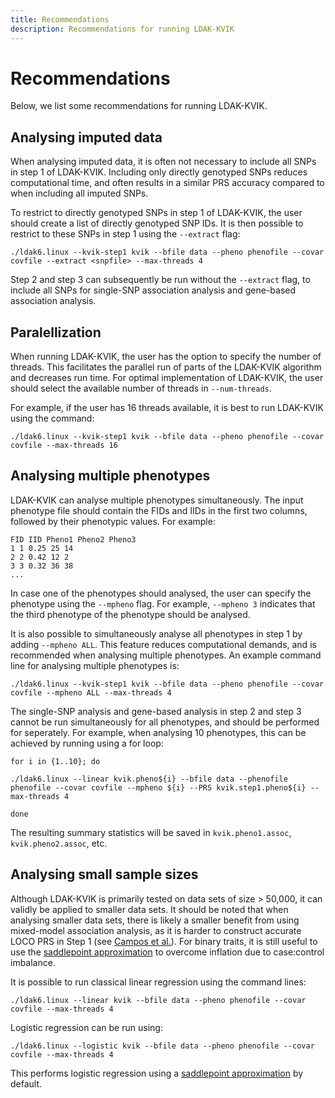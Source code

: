 ```yaml
---
title: Recommendations
description: Recommendations for running LDAK-KVIK
---
```


# Recommendations

Below, we list some recommendations for running LDAK-KVIK. 

## Analysing imputed data

When analysing imputed data, it is often not necessary to include all SNPs in step 1 of LDAK-KVIK. Including only directly genotyped SNPs reduces computational time, and often results in a similar PRS accuracy compared to when including all imputed SNPs.

To restrict to directly genotyped SNPs in step 1 of LDAK-KVIK, the user should create a list of directly genotyped SNP IDs. It is then possible to restrict to these SNPs in step 1 using the `--extract` flag:

```
./ldak6.linux --kvik-step1 kvik --bfile data --pheno phenofile --covar covfile --extract <snpfile> --max-threads 4
```

Step 2 and step 3 can subsequently be run without the `--extract` flag, to include all SNPs for single-SNP association analysis and gene-based association analysis.

## Paralellization

When running LDAK-KVIK, the user has the option to specify the number of threads. This facilitates the parallel run of parts of the LDAK-KVIK algorithm and decreases run time. For optimal implementation of LDAK-KVIK, the user should select the available number of threads in `--num-threads`.

For example, if the user has 16 threads available, it is best to run LDAK-KVIK using the command:
```
./ldak6.linux --kvik-step1 kvik --bfile data --pheno phenofile --covar covfile --max-threads 16
```

## Analysing multiple phenotypes

LDAK-KVIK can analyse multiple phenotypes simultaneously. The input phenotype file should contain the FIDs and IIDs in the first two columns, followed by their phenotypic values. For example:
```
FID IID Pheno1 Pheno2 Pheno3
1 1 0.25 25 14
2 2 0.42 12 2
3 3 0.32 36 38
...
```

In case one of the phenotypes should analysed, the user can specify the phenotype using the `--mpheno` flag. For example, `--mpheno 3` indicates that the third phenotype of the phenotype should be analysed.

It is also possible to simultaneously analyse all phenotypes in step 1 by adding `--mpheno ALL`. This feature reduces computational demands, and is recommended when analysing multiple phenotypes. An example command line for analysing multiple phenotypes is:

```
./ldak6.linux --kvik-step1 kvik --bfile data --pheno phenofile --covar covfile --mpheno ALL --max-threads 4
```

The single-SNP analysis and gene-based analysis in step 2 and step 3 cannot be run simultaneously for all phenotypes, and should be performed for seperately. For example, when analysing 10 phenotypes, this can be achieved by running using a for loop:

```
for i in {1..10}; do

./ldak6.linux --linear kvik.pheno${i} --bfile data --phenofile phenofile --covar covfile --mpheno ${i} --PRS kvik.step1.pheno${i} --max-threads 4

done
```

The resulting summary statistics will be saved in `kvik.pheno1.assoc`, `kvik.pheno2.assoc`, etc.

## Analysing small sample sizes

Although LDAK-KVIK is primarily tested on data sets of size > 50,000, it can validly be applied to smaller data sets. It should be noted that when analysing smaller data sets, there is likely a smaller benefit from using mixed-model association analysis, as it is harder to construct accurate LOCO PRS in Step 1 (see [Campos et al.](https://www.nature.com/articles/s41588-023-01500-0)). For binary traits, it is still useful to use the [saddlepoint approximation](docs/assoc/spa) to overcome inflation due to case:control imbalance. 

It is possible to run classical linear regression using the command lines:

```
./ldak6.linux --linear kvik --bfile data --pheno phenofile --covar covfile --max-threads 4
```

Logistic regression can be run using:

```
./ldak6.linux --logistic kvik --bfile data --pheno phenofile --covar covfile --max-threads 4
```
This performs logistic regression using a [saddlepoint approximation](/docs/assoc/spa) by default.

